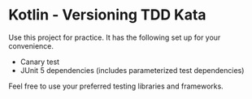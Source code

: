 # Kotlin - Versioning TDD Kata

Use this project for practice. It has the following set up for your convenience.

- Canary test
- JUnit 5 dependencies (includes parameterized test dependencies)

Feel free to use your preferred testing libraries and frameworks.
